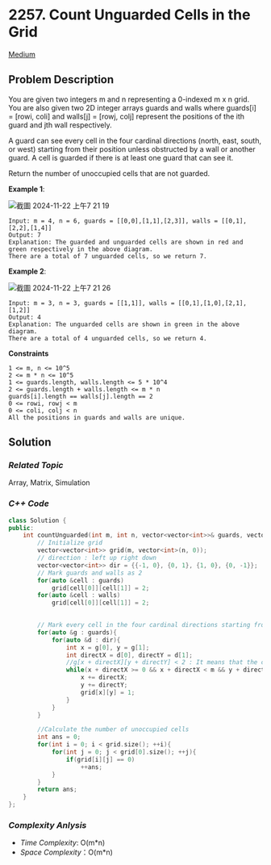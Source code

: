 # 2257. Count Unguarded Cells in the Grid
[Medium](https://leetcode.com/problems/count-unguarded-cells-in-the-grid/description/)

## Problem Description

You are given two integers m and n representing a 0-indexed m x n grid. You are also given two 2D integer arrays guards and walls where guards[i] = [rowi, coli] and walls[j] = [rowj, colj] represent the positions of the ith guard and jth wall respectively.

A guard can see every cell in the four cardinal directions (north, east, south, or west) starting from their position unless obstructed by a wall or another guard. A cell is guarded if there is at least one guard that can see it.

Return the number of unoccupied cells that are not guarded.


**Example 1**:

![截圖 2024-11-22 上午7 21 19](https://github.com/user-attachments/assets/dd96fc8f-f0af-4e89-a2ff-af792a3eee11)

```
Input: m = 4, n = 6, guards = [[0,0],[1,1],[2,3]], walls = [[0,1],[2,2],[1,4]]
Output: 7
Explanation: The guarded and unguarded cells are shown in red and green respectively in the above diagram.
There are a total of 7 unguarded cells, so we return 7.
```
**Example 2**:

![截圖 2024-11-22 上午7 21 26](https://github.com/user-attachments/assets/09072548-61ae-460f-b577-ebde9d280e67)

```
Input: m = 3, n = 3, guards = [[1,1]], walls = [[0,1],[1,0],[2,1],[1,2]]
Output: 4
Explanation: The unguarded cells are shown in green in the above diagram.
There are a total of 4 unguarded cells, so we return 4.
```

**Constraints**
```
1 <= m, n <= 10^5
2 <= m * n <= 10^5
1 <= guards.length, walls.length <= 5 * 10^4
2 <= guards.length + walls.length <= m * n
guards[i].length == walls[j].length == 2
0 <= rowi, rowj < m
0 <= coli, colj < n
All the positions in guards and walls are unique.
```

## Solution

### _Related Topic_
   Array, Matrix, Simulation


### _C++ Code_
```cpp
class Solution {
public:
    int countUnguarded(int m, int n, vector<vector<int>>& guards, vector<vector<int>>& walls) {
        // Initialize grid 
        vector<vector<int>> grid(m, vector<int>(n, 0));
        // direction : left up right down
        vector<vector<int>> dir = {{-1, 0}, {0, 1}, {1, 0}, {0, -1}};
        // Mark guards and walls as 2
        for(auto &cell : guards)
            grid[cell[0]][cell[1]] = 2;
        for(auto &cell : walls)
            grid[cell[0]][cell[1]] = 2;

        
        // Mark every cell in the four cardinal directions starting from their position unless obstructed by a wall or another guard
        for(auto &g : guards){
            for(auto &d : dir){
                int x = g[0], y = g[1];
                int directX = d[0], directY = d[1];
                //g[x + directX][y + directY] < 2 : It means that the cell grid[x + directX][y + directY] is not a wall / guard 
                while(x + directX >= 0 && x + directX < m && y + directY >= 0 && y + directY < n && grid[x + directX][y + directY] < 2){
                    x += directX;
                    y += directY;
                    grid[x][y] = 1;
                }
            }
        }

        //Calculate the number of unoccupied cells
        int ans = 0;
        for(int i = 0; i < grid.size(); ++i){
            for(int j = 0; j < grid[0].size(); ++j){
                if(grid[i][j] == 0)
                    ++ans;
            }
        }
        return ans;
    }
};
```

### _Complexity Anlysis_
- _Time Complexity_: O(m*n)
- _Space Complexity_：O(m*n)
